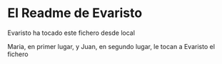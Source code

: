 # El Readme de Evaristo

Evaristo ha tocado este fichero desde local

Maria, en primer lugar, y Juan, en segundo lugar, le tocan a Evaristo el fichero
